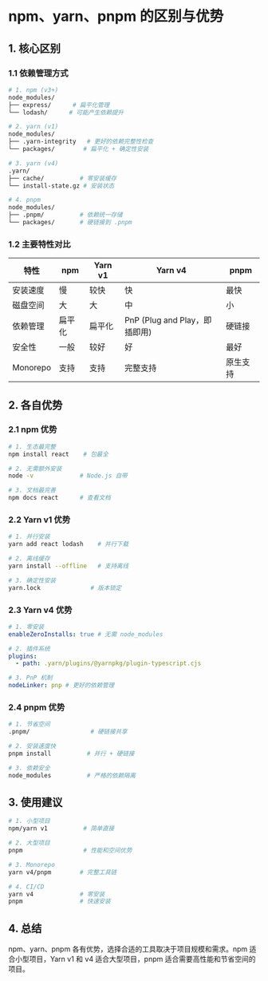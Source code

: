 # npm、yarn、pnpm 的区别与优势

## 1. 核心区别

### 1.1 依赖管理方式

```bash
# 1. npm (v3+)
node_modules/
├── express/      # 扁平化管理
└── lodash/      # 可能产生依赖提升

# 2. yarn (v1)
node_modules/
├── .yarn-integrity   # 更好的依赖完整性检查
└── packages/        # 扁平化 + 确定性安装

# 3. yarn (v4)
.yarn/
├── cache/          # 零安装缓存
└── install-state.gz # 安装状态

# 4. pnpm
node_modules/
├── .pnpm/          # 依赖统一存储
└── packages/       # 硬链接到 .pnpm
```

### 1.2 主要特性对比

| 特性     | npm    | Yarn v1 | Yarn v4                       | pnpm     |
| -------- | ------ | ------- | ----------------------------- | -------- |
| 安装速度 | 慢     | 较快    | 快                            | 最快     |
| 磁盘空间 | 大     | 大      | 中                            | 小       |
| 依赖管理 | 扁平化 | 扁平化  | PnP (Plug and Play，即插即用) | 硬链接   |
| 安全性   | 一般   | 较好    | 好                            | 最好     |
| Monorepo | 支持   | 支持    | 完整支持                      | 原生支持 |

## 2. 各自优势

### 2.1 npm 优势

```bash
# 1. 生态最完整
npm install react    # 包最全

# 2. 无需额外安装
node -v             # Node.js 自带

# 3. 文档最完善
npm docs react      # 查看文档
```

### 2.2 Yarn v1 优势

```bash
# 1. 并行安装
yarn add react lodash    # 并行下载

# 2. 离线缓存
yarn install --offline   # 支持离线

# 3. 确定性安装
yarn.lock              # 版本锁定
```

### 2.3 Yarn v4 优势

```yaml
# 1. 零安装
enableZeroInstalls: true # 无需 node_modules

# 2. 插件系统
plugins:
  - path: .yarn/plugins/@yarnpkg/plugin-typescript.cjs

# 3. PnP 机制
nodeLinker: pnp # 更好的依赖管理
```

### 2.4 pnpm 优势

```bash
# 1. 节省空间
.pnpm/                 # 硬链接共享

# 2. 安装速度快
pnpm install          # 并行 + 硬链接

# 3. 依赖安全
node_modules          # 严格的依赖隔离
```

## 3. 使用建议

```bash
# 1. 小型项目
npm/yarn v1          # 简单直接

# 2. 大型项目
pnpm                 # 性能和空间优势

# 3. Monorepo
yarn v4/pnpm        # 完整工具链

# 4. CI/CD
yarn v4             # 零安装
pnpm                # 快速安装
```

## 4. 总结

npm、yarn、pnpm 各有优势，选择合适的工具取决于项目规模和需求。npm 适合小型项目，Yarn v1 和 v4 适合大型项目，pnpm 适合需要高性能和节省空间的项目。

